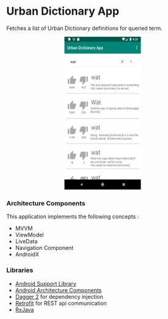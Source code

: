 # Urban Dictionary App

Fetches a list of Urban Dictionary definitions for queried term.



<p align="center">
<img src="https://github.com/BANEdesign/urbanD/blob/master/screenshots/Screenshot_1578590450.png" alt="Drawing" width="200" height="400"/>
</p>  

### Architecture Components
This application implements the following concepts :
- MVVM
- ViewModel
- LiveData
- Navigation Component
- AndroidX

### Libraries
* [Android Support Library][support-lib]
* [Android Architecture Components][arch]
* [Dagger 2][dagger2] for dependency injection
* [Retrofit][retrofit] for REST api communication
* [RxJava][rxjava]

[support-lib]: https://developer.android.com/topic/libraries/support-library/index.html
[arch]: https://developer.android.com/arch
[dagger2]: https://google.github.io/dagger
[retrofit]: http://square.github.io/retrofit
[rxjava]: https://github.com/ReactiveX/RxJava
